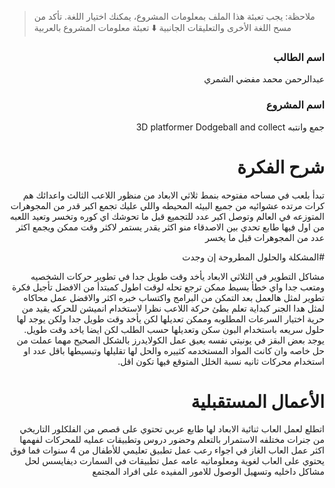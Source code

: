 > ملاحظة: يجب تعبئة هذا الملف بمعلومات المشروع، يمكنك اختيار اللغة. تأكد من مسح اللغة الأخرى والتعليقات الجانبية
> ⬇️ تعبئة معلومات المشروع بالعربية  
<div dir="rtl">

### اسم الطالب
عبدالرحمن محمد مفضي الشمري
### اسم المشروع
جمع وانتبه
3D platformer Dodgeball and collect
# شرح الفكرة
  تبدأ بلعب في مساحه مفتوحه بنمط ثلاثي الابعاد من منظور اللاعب الثالث واعدائك هم كرات مرتده عشوائيه من جميع البيئه المحيطه واللي عليك تجمع اكبر قدر من المجوهرات المتوزعه في العالم وتوصل اكبر عدد للتجميع قبل ما تحوشك اي كوره وتخسر وتعيد اللعبه من اول 
  فيها طابع تحدي بين الاصدقاء منو اكثر يقدر يستمر لاكثر وقت ممكن ويجمع اكثر عدد من المجوهرات قبل ما يخسر
  
#المشكلة والحلول المطروحة إن وجدت
  
  مشاكل التطوير في الثلاثي الابعاد يأخد وقت طويل جدا في تطوير حركات الشخصيه ومتعب جدا واي خطأ بسيط ممكن ترجع تحله لوقت اطول 
  كمبتدأ من الافضل تأجيل فكرة تطوير لمثل هالعمل بعد التمكن من البرامج واكتساب خبره اكثر والافضل عمل محاكاه لمثل هدا الجنر كبداية تعلم
  بطئ حركة اللاعب نظرا لاستخدام انميشن للحركه يقيد من حرية اختيار السرعات المطلوبه وممكن تعديلها لكن يأخد وقت طويل جدا ولكن يوجد لها حلول سريعه باستخدام البون سكن وتعديلها حسب الطلب لكن ايضا ياخد وقت طويل.
  يوجد بعض البقز في يونيتي نفسه يعيق عمل الكولايدرز بالشكل الصحيح مهما عملت من حل خاصه وان كانت المواد المستخدمه كثييره والحل لها تقليلها وتبسيطها باقل عدد او استخدام محركات ثانيه نسبة الخلل المتوقع فيها تكون اقل. 


# الأعمال المستقبلية
  اتطلع لعمل العاب ثنائية الابعاد لها طابع عربي تحتوي على قصص من الفلكلور التاريخي من جنرات مختلفه 
  الاستمرار بالتعلم وحضور دروس وتطبيقات عمليه للمحركات لفهمها اكثر 
  عمل العاب الغاز في اجواء رعب
  عمل تطبيق تعليمي للأطفال من 4 سنوات فما فوق يحتوي على العاب لغوية ومعلوماتيه عامه
  عمل تطبيقات في السمارت ديفايسس لحل مشاكل داخليه وتسهيل الوصول للامور المفيده على افراد المجتمع 






